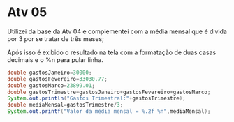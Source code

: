 # Atv 05
Utilizei da base da Atv 04 e complementei com a média mensal que é divida por 3 por se tratar de três meses;

Após isso é exibido o resultado na tela com a formatação de duas casas decimais e o %n para pular linha.

~~~java
double gastosJaneiro=30000;
double gastosFevereiro=33030.77;
double gastosMarco=23899.01;
double gastosTrimestre=gastosJaneiro+gastosFevereiro+gastosMarco;
System.out.println("Gastos Trimestral:"+gastosTrimestre);
double mediaMensal=gastosTrimestre/3;
System.out.printf("Valor da média mensal = %.2f %n",mediaMensal);
~~~